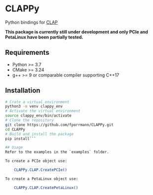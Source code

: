 # CLAPPy
Python bindings for [CLAP](https://github.com/fporrmann/CLAP)

**This package is currently still under development and only PCIe and PetaLinux have been partially tested.**

## Requirements
- Python >= 3.7
- CMake >= 3.24
- g++ >= 9 or comparable compiler supporting C++17

## Installation
```bash
# Crate a virtual environment
python3 -m venv clappy_env
# Activate the virtual environment
source clappy_env/bin/activate
# Clone the repository
git clone https://github.com/fporrmann/CLAPPy.git
cd CLAPPy
# Build and install the package
pip install```

## Usage
Refer to the examples in the `examples` folder.

To create a PCIe object use:

	CLAPPy.CLAP.CreatePCIe()

To create a PetaLinux object use:

	CLAPPy.CLAP.CreatePetaLinux()
